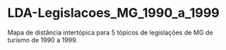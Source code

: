 # LDA-Legislacoes_MG_1990_a_1999
Mapa de distância intertópica para 5 tópicos de legislações de MG de turismo de 1990 a 1999.
